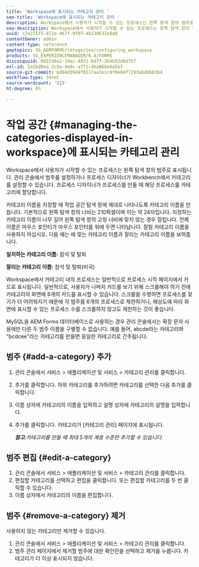 ```yaml
---
title: 'Workspace에 표시되는 카테고리 관리 '
seo-title: 'Workspace에 표시되는 카테고리 관리 '
description: Workspace에서 사용자가 시작할 수 있는 프로세스는 왼쪽 탐색 창의 범주로 표시됩니다. Workspace에 표시되는 이러한 카테고리를 관리하는 방법을 알아봅니다.
seo-description: Workspace에서 사용자가 시작할 수 있는 프로세스는 왼쪽 탐색 창의 범주로 표시됩니다. Workspace에 표시되는 이러한 카테고리를 관리하는 방법을 알아봅니다.
uuid: c2a275f5-872e-467f-9f07-4b130631e8a8
contentOwner: admin
content-type: reference
geptopics: SG_AEMFORMS/categories/configuring_workspace
products: SG_EXPERIENCEMANAGER/6.4/FORMS
discoiquuid: 0d1536a2-10ac-4031-bd7f-264b02d0d75f
exl-id: 5a2bd0ea-2c5e-4e0c-aff1-dba06be6a5b7
source-git-commit: bd94d3949f0117aa3e1c9f0e84f7293a5d6b03b4
workflow-type: tm+mt
source-wordcount: '515'
ht-degree: 0%

---
```


# 작업 공간 {#managing-the-categories-displayed-in-workspace}에 표시되는 카테고리 관리

Workspace에서 사용자가 시작할 수 있는 프로세스는 왼쪽 탐색 창의 범주로 표시됩니다. 관리 콘솔에서 범주를 설정하거나 프로세스 디자이너가 Workbench에서 카테고리를 설정할 수 있습니다. 프로세스 디자이너가 프로세스를 만들 때 해당 프로세스를 카테고리에 할당합니다.

카테고리 이름을 지정할 때 작업 공간 탐색 창에 제대로 나타나도록 카테고리 이름을 만듭니다. 기본적으로 왼쪽 탐색 창의 너비는 210픽셀이며 이는 약 24자입니다. 지정하는 카테고리 이름이 너무 길어 왼쪽 탐색 창의 고정 너비에 맞지 않는 경우 잘립니다. 전체 이름은 마우스 포인터가 마우스 포인터를 위에 두면 나타납니다. 잘릴 카테고리 이름을 사용하지 마십시오. 다음 예는 에 맞는 카테고리 이름과 잘리는 카테고리 이름을 보여줍니다.

**일치하는 카테고리 이름:** 참석 및 탈퇴

**잘리는 카테고리 이름:** 참석 및 탈퇴(미국)

Workspace에서 카테고리 내의 프로세스는 일반적으로 프로세스 시작 페이지에서 카드로 표시됩니다. 일반적으로, 사용자가 나머지 카드를 보기 위해 스크롤해야 하기 전에 카테고리의 화면에 6개의 카드를 표시할 수 있습니다. 스크롤을 수행하면 프로세스를 찾기가 더 어려워지기 때문에 각 범주를 6개의 프로세스로 제한하거나, 해상도에 따라 화면에 표시할 수 있는 프로세스 수를 스크롤하지 않고도 제한하는 것이 좋습니다.

MySQL을 AEM Forms 데이터베이스로 사용하는 경우 관리 콘솔에서는 확장 문자 사용에만 다른 두 범주 이름을 구별할 수 없습니다. 예를 들어, abcde라는 카테고리와 &quot;bcdcee&quot;라는 카테고리를 만들면 동일한 카테고리로 간주됩니다.

## 범주 {#add-a-category} 추가

1. 관리 콘솔에서 서비스 > 애플리케이션 및 서비스 > 카테고리 관리를 클릭합니다.
1. 추가를 클릭합니다. 하위 카테고리를 추가하려면 카테고리를 선택한 다음 추가를 클릭합니다.
1. 이름 상자에 카테고리의 이름을 입력하고 설명 상자에 카테고리의 설명을 입력합니다.
1. 추가를 클릭합니다. 카테고리가 [카테고리 관리] 페이지에 표시됩니다.

   ***참고&#x200B;**:카테고리를 만들 때 최대 5개의 계층 수준만 추가할 수 있습니다.*

## 범주 편집 {#edit-a-category}

1. 관리 콘솔에서 서비스 > 애플리케이션 및 서비스 > 카테고리 관리를 클릭합니다.
1. 편집할 카테고리를 선택하고 편집을 클릭합니다. 또는 편집할 카테고리를 두 번 클릭할 수 있습니다.
1. 이름 상자에서 카테고리의 이름을 편집합니다.

## 범주 {#remove-a-category} 제거

사용하지 않는 카테고리만 제거할 수 있습니다.

1. 관리 콘솔에서 서비스 > 애플리케이션 및 서비스 > 카테고리 관리를 클릭합니다.
1. 범주 관리 페이지에서 제거할 범주에 대한 확인란을 선택하고 제거를 누릅니다. 카테고리가 더 이상 표시되지 않습니다.
